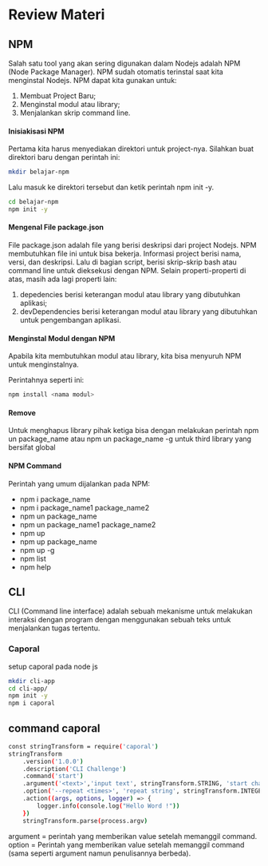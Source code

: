 # Review Materi 

## NPM
Salah satu tool yang akan sering digunakan dalam Nodejs adalah NPM (Node Package Manager). NPM sudah otomatis terinstal saat kita menginstal Nodejs. NPM dapat kita gunakan untuk:
1. Membuat Project Baru;
2. Menginstal modul atau library;
3. Menjalankan skrip command line.

#### Inisiakisasi NPM
Pertama kita harus menyediakan direktori untuk project-nya. Silahkan buat direktori baru dengan perintah ini:
```sh
mkdir belajar-npm
```
Lalu masuk ke direktori tersebut dan ketik perintah npm init -y.
```sh
cd belajar-npm
npm init -y
```
#### Mengenal File package.json
File package.json adalah file yang berisi deskripsi dari project Nodejs. NPM membutuhkan file ini untuk bisa bekerja. Informasi project berisi nama, versi, dan deskripsi. Lalu di bagian script, berisi skrip-skrip bash atau command line untuk dieksekusi dengan NPM.
Selain properti-properti di atas, masih ada lagi properti lain:
1. depedencies berisi keterangan modul atau library yang dibutuhkan aplikasi;
2. devDependencies berisi keterangan modul atau library yang dibutuhkan untuk pengembangan aplikasi.

#### Menginstal Modul dengan NPM
Apabila kita membutuhkan modul atau library, kita bisa menyuruh NPM untuk menginstalnya.

Perintahnya seperti ini:
```sh
npm install <nama modul>
```

#### Remove 
Untuk menghapus library pihak ketiga bisa dengan melakukan perintah npm un package_name atau npm un package_name -g untuk third library yang bersifat global

#### NPM Command
Perintah yang umum dijalankan pada NPM:
- npm i package_name
- npm i package_name1 package_name2
- npm un package_name
- npm un package_name1 package_name2
- npm up
- npm up package_name
- npm up -g
- npm list
- npm help

## CLI
CLI (Command line interface) adalah sebuah mekanisme untuk melakukan interaksi dengan program dengan menggunakan sebuah teks untuk menjalankan tugas tertentu.

### Caporal
setup caporal pada node js
```sh
mkdir cli-app
cd cli-app/
npm init -y
npm i caporal
```
## command caporal
```sh
const stringTransform = require('caporal')
stringTransform
    .version('1.0.0')
    .description('CLI Challenge')
    .command('start')
    .argument('<text>','input text', stringTransform.STRING, 'start challenge')
    .option('--repeat <times>', 'repeat string', stringTransform.INTEGER, 1)
    .action((args, options, logger) => {
        logger.info(console.log("Hello Word !"))
    })
    stringTransform.parse(process.argv)
```
argument = perintah yang memberikan value setelah memanggil command.
option = Perintah yang memberikan value setelah memanggil command (sama seperti argument namun penulisannya berbeda).